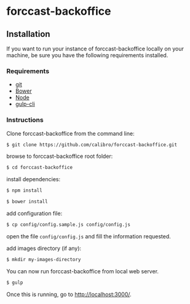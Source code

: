 # forccast-backoffice

## Installation
If you want to run your instance of forccast-backoffice locally on your machine, be sure you have the following requirements installed.

### Requirements

- [git](http://git-scm.com/book/en/Getting-Started-Installing-Git)
- [Bower](http://bower.io/#installing-bower)
- [Node](https://nodejs.org/en/)
- [gulp-cli](http://gulpjs.com/)

### Instructions

Clone forccast-backoffice from the command line:

``` sh
$ git clone https://github.com/calibro/forccast-backoffice.git
```

browse to forccast-backoffice root folder:

``` sh
$ cd forccast-backoffice
```

install dependencies:

``` sh
$ npm install
```

``` sh
$ bower install
```

add configuration file:

``` sh
$ cp config/config.sample.js config/config.js
```

open the file ```config/config.js``` and fill the information requested.

add images directory (if any):

``` sh
$ mkdir my-images-directory
```

You can now run forccast-backoffice from local web server.

``` sh
$ gulp
```

Once this is running, go to [http://localhost:3000/](http://localhost:3000/).
